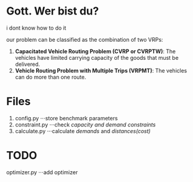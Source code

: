 # Gott. Wer bist du?

i dont know how to do it

our problem can be classified as the combination of two VRPs:
1. **Capacitated Vehicle Routing Problem (CVRP or CVRPTW)**: The vehicles have limited carrying capacity of the goods that must be delivered.
2. **Vehicle Routing Problem with Multiple Trips (VRPMT)**: The vehicles can do more than one route.

# Files
1. config.py 
⋅⋅⋅store benchmark parameters
2. constraint.py
⋅⋅⋅check *capacity and demand constraints*
3. calculate.py
⋅⋅⋅calculate *demands* and *distances(cost)*

# TODO
optimizer.py
⋅⋅⋅add optimizer
